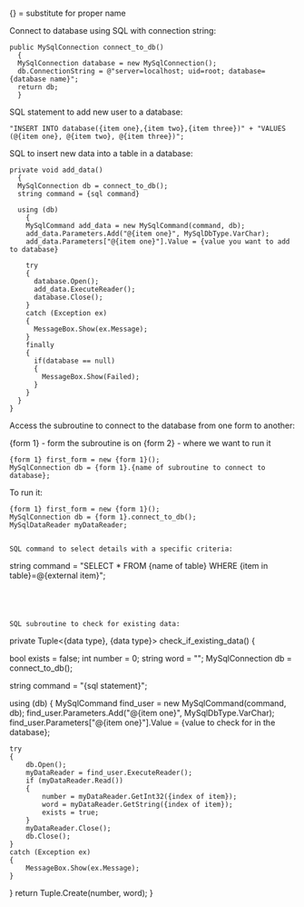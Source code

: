 {} = substitute for proper name

Connect to database using SQL with connection string:

```
public MySqlConnection connect_to_db()
  {
  MySqlConnection database = new MySqlConnection();
  db.ConnectionString = @"server=localhost; uid=root; database={database name}";
  return db;
  }
```



SQL statement to add new user to a database:

```
"INSERT INTO database({item one},{item two},{item three})" + "VALUES (@{item one}, @{item two}, @{item three})";
```


SQL to insert new data into a table in a database:

```
private void add_data()
  {
  MySqlConnection db = connect_to_db(); 
  string command = {sql command}
  
  using (db)
    {
    MySqlCommand add_data = new MySqlCommand(command, db);
    add_data.Parameters.Add("@{item one}", MySqlDbType.VarChar);
    add_data.Parameters["@{item one}"].Value = {value you want to add to database}
    
    try
    {
      database.Open();
      add_data.ExecuteReader();
      database.Close();
    }
    catch (Exception ex)
    {
      MessageBox.Show(ex.Message);
    }
    finally
    {
      if(database == null)
      {
        MessageBox.Show(Failed);
      }
    }
  }
}
```

  
  
Access the subroutine to connect to the database from one form to another:

{form 1} - form the subroutine is on
{form 2} - where we want to run it

```
{form 1} first_form = new {form 1}();
MySqlConnection db = {form 1}.{name of subroutine to connect to database};
```



To run it:

```
{form 1} first_form = new {form 1}();
MySqlConnection db = {form 1}.connect_to_db();
MySqlDataReader myDataReader;


SQL command to select details with a specific criteria:

```
string command = "SELECT * FROM {name of table} WHERE {item in table}=@{external item}";
```




SQL subroutine to check for existing data:

```
private Tuple<{data type}, {data type}> check_if_existing_data()
{

bool exists = false;
int number = 0;
string word = "";
MySqlConnection db = connect_to_db();

string command = "{sql statement}";


using (db)
{
    MySqlCommand find_user = new MySqlCommand(command, db);
    find_user.Parameters.Add("@{item one}", MySqlDbType.VarChar);
    find_user.Parameters["@{item one}"].Value = {value to check for in the database};

    try
    {
        db.Open();
        myDataReader = find_user.ExecuteReader();
        if (myDataReader.Read())
        {
            number = myDataReader.GetInt32({index of item});
            word = myDataReader.GetString({index of item});
            exists = true; 
        }
        myDataReader.Close();
        db.Close();
    }
    catch (Exception ex)
    {
        MessageBox.Show(ex.Message);
    }
}
return Tuple.Create(number, word);
}
```
